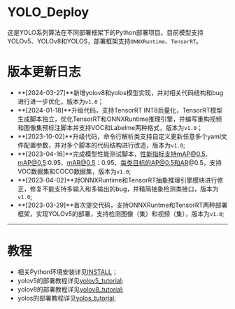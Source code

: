 # YOLO_Deploy
这是YOLO系列算法在不同部署框架下的Python部署项目。目前模型支持YOLOv5、YOLOv8和YOLOS，部署框架支持`ONNXRuntime`、`TensorRT`。

# 版本更新日志
- **[2024-03-27]**新增yolov8和yolos模型实现，并对相关代码结构和bug进行进一步优化，版本为`v1.0`；
- **[2024-01-18]**升级代码，支持TensorRT INT8后量化，TensorRT模型生成脚本独立，优化TensorRT和ONNXRuntime推理引擎，并编写重构视频和图像集预标注脚本并支持VOC和Labelme两种格式，版本为`v1.0`；
- **[2023-10-02]**升级代码，命令行解析类支持自定义更新任意多个yaml文件配置参数，并对多个脚本的代码结构进行改造，版本为`v1.0`;
- **[2023-04-16]**完成模型性能测试脚本，性能指标支持mAP@0.5、mAP@0.5:0.95、mAR@0.5：0.95、每类目标的AP@0.5和AR@0.5，支持VOC数据集和COCO数据集，版本为`v1.0`;
- **[2023-04-02]**对ONNXRuntime和TensorRT抽象推理引擎模块进行修正，修复不能支持多输入和多输出的bug，并精简抽象检测类接口，版本为`v1.0`;
- **[2023-03-29]**首次提交代码，支持ONNXRuntme和TensorRT两种部署框架，实现YOLOv5的部署，支持检测图像（集）和视频（集），版本为`v1.0`;

---
# 教程
- 相关Python环境安装详见[INSTALL](docs/INSTALL.md)；
- yolov5的部署教程详见[yolov5_tutorial](docs/models/yolov5.md);
- yolov8的部署教程详见[yolov8_tutorial](docs/models/yolov8.md);
- yolos的部署教程详见[yolos_tutorial](docs/models/yolos.md);
